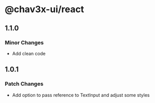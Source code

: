 # @chav3x-ui/react

## 1.1.0

### Minor Changes

- Add clean code

## 1.0.1

### Patch Changes

- Add option to pass reference to TextInput and adjust some styles
